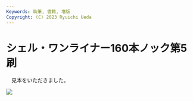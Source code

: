 ```yaml
---
Keywords: 執筆, 書籍, 増版
Copyright: (C) 2023 Ryuichi Ueda
---
```


# シェル・ワンライナー160本ノック第5刷

　見本をいただきました。

![](https://mi.shellgei.org/files/webpublic-867f0c19-4f5d-4dcf-a2ac-41e5870269fchttps://mi.shellgei.org/files/webpublic-867f0c19-4f5d-4dcf-a2ac-41e5870269fc)
